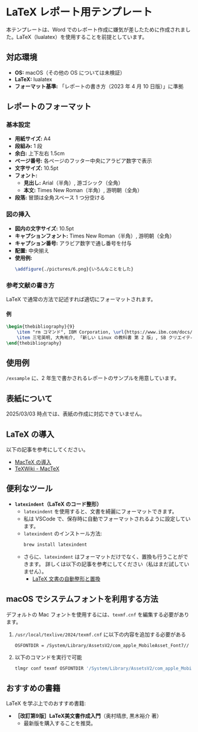 # LaTeX レポート用テンプレート

本テンプレートは、Word でのレポート作成に嫌気が差したために作成されました。LaTeX（lualatex）を使用することを前提としています。

## 対応環境
- **OS:** macOS（その他の OS については未検証）
- **LaTeX:** lualatex
- **フォーマット基準:** 「レポートの書き方（2023 年 4 月 10 日版）」に準拠

## レポートのフォーマット

### 基本設定
- **用紙サイズ:** A4
- **段組み:** 1 段
- **余白:** 上下左右 1.5cm
- **ページ番号:** 各ページのフッター中央にアラビア数字で表示
- **文字サイズ:** 10.5pt
- **フォント:**
  - **見出し:** Arial（半角）, 游ゴシック（全角）
  - **本文:** Times New Roman（半角）, 游明朝（全角）
- **段落:** 冒頭は全角スペース 1 つ分空ける

### 図の挿入
- **図内の文字サイズ:** 10.5pt
- **キャプションフォント:** Times New Roman（半角）, 游明朝（全角）
- **キャプション番号:** アラビア数字で通し番号を付与
- **配置:** 中央揃え
- **使用例:**
  ```latex
  \addfigure{./pictures/6.png}{いろんなことをした}
  ```

### 参考文献の書き方
LaTeX で通常の方法で記述すれば適切にフォーマットされます。

#### 例
```latex
\begin{thebibliography}{9}
    \item "rm コマンド", IBM Corporation, \url{https://www.ibm.com/docs/ja/aix/7.2?topic=r-rm-command}, \today（非推奨）参照。
    \item 三宅英明, 大角祐介, 「新しい Linux の教科書 第 2 版」, SB クリエイティブ, pp.52-53, 2024.
\end{thebibliography}
```

## 使用例
`/exsample` に、2 年生で書かされるレポートのサンプルを用意しています。

## 表紙について
2025/03/03 時点では、表紙の作成に対応できていません。

## LaTeX の導入
以下の記事を参考にしてください。
- [MacTeX の導入](https://qiita.com/tofu/items/6f590abb11a344b1fe7a)
- [TeXWiki - MacTeX](https://texwiki.texjp.org/?MacTeX#t244993f)

## 便利なツール
- **`latexindent`（LaTeX のコード整形）**
  - `latexindent` を使用すると、文書を綺麗にフォーマットできます。
  - 私は VSCode で、保存時に自動でフォーマットされるように設定しています。
  - `latexindent` のインストール方法:
    ```sh
    brew install latexindent
    ```
  - さらに、`latexindent` はフォーマットだけでなく、置換も行うことができます。
    詳しくは以下の記事を参考にしてください（私はまだ試していません）。
    - [LaTeX 文書の自動整形と置換](https://zenn.dev/mimifuwa/articles/a0606b0a421836)

## macOS でシステムフォントを利用する方法
デフォルトの Mac フォントを使用するには、`texmf.cnf` を編集する必要があります。

1. `/usr/local/texlive/2024/texmf.cnf` に以下の内容を追加する必要がある
   ```
   OSFONTDIR = /System/Library/AssetsV2/com_apple_MobileAsset_Font7//
   ```
2. 以下のコマンドを実行で可能
   ```sh
   tlmgr conf texmf OSFONTDIR '/System/Library/AssetsV2/com_apple_MobileAsset_Font7//'
   ```

## おすすめの書籍
LaTeX を学ぶ上でのおすすめ書籍:
- **［改訂第9版］LaTeX美文書作成入門**（奥村晴彦, 黒木裕介 著）
  - 最新版を購入することを推奨。
